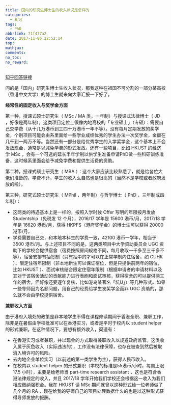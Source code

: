 ```yaml
---
title: 国内的研究生博士生的收入状况是怎样的
categories:
  - 札记
tags:
  - PhD
abbrlink: 71f477a2
date: 2017-11-06 22:52:14
top:
mathjax:
comments:
no_toc:
no_reward:
---
```

[知乎回答链接](https://www.zhihu.com/question/54633507/answer/256014267)

问的是「国内」研究生博士生收入状况，那我这种在祖国不可分割的一部分某高校（香港中文大学）的博士生就来向大家汇报一下好了。

**经常性的固定收入与奖学金方面**

第一种，授课式硕士研究生（ MSc / MA 类，一年制）与授课式法律博士（ JD ，好像是两年制），这类项目定位上很像内地高校的「专业硕士」（专硕）：需要自己交学费（从十几万港币到三四十万港币一年不等）。没有每月定期发放的奖学金，个别项目可能会由系里面给一些学业成绩优秀的学生办法一次奖学金，金额在几千到一两万不等。<!-- more -->当然还有一部分是给优秀学生的入学奖学金，这个基本上不会发放现金，通常是以减免学费的形式发放。还有一些项目，比如 HKUST 的经济学 MSc ，会有一个可选的延长半年学制以供学生准备申请PhD做一些科研训练准备，这时候系里面会给予减免学费和提供生活费的资助。

第二种，授课式硕士研究生（ MBA ）：这个大家应该比较熟悉了，就是给各位大佬们准备的，学费不菲，学生的收入么自然也是很高的（当然不是学校或者政府发放的啦）。

第三种，研究式硕士研究生（ MPhil ，两年制）与哲学博士（ PhD ，三年制或四年制）：

* 这两类的待遇基本上是一样的，按照入学时候 Offer 写明的年限按月发放 Studentship（免税发 12 个月），2016/17 学年是 15600 港币/月，2017/18 学年是 16620 港币/月，获得 HKPFS（港府奖学金）的博士生可以获得 20000 港币/月。
* 学费需要自己交，和本地本科生的学费一致，42100 港币一学年，相当于 3500 港币/月。与上述项目不同的是，这两类项目中大学资助委员会 UGC 资助下的学校会提供宿舍（宿费按照房间规格不同，每月收取一千多至三千多不等），宿舍安排有抽签制（只有抽中的才可以在正常学制内住宿舍，如 CUHK ）、限定住宿年限制（非本地新生可以保证宿位，但是只提供前两年的宿位，比如 HKUST ）、面试审核结合限定住宿年限制（根据申请者的申请材料以及其对于该宿舍活动的贡献能力进行表刷和面试审核，获得宿舍的可以提供两三年的宿舍，但好像还要逐年复核，比如港岛某著名「坑U」）等几种形式。如果一些导师因为名额问题，用自己的经费给学生发奖学金而非 UGC 资助的，那么就不会由学校提供宿舍。

**兼职收入方面**

由于港府入境处的政策是非本地学生不得在课程修读期间于香港全职、兼职工作，除非是在暑假由学校批准可以在香港实习，或者是平时于校内以 student helper 的形式兼职。在这种情况下，要想有额外收入，渠道有：

* 在香港实习或者兼职，并以现金的方式取得兼职收入以规避政府监管。这类收入属于灰色收入（实际违法的），工作没有法律保障，也存在被查到然后被取消入境许可的风险。
* 去内地企业单位实习（以前述的第一类学生为主），获得人民币收入。
* 在校内以 student helper 的形式兼职（本校的标准是55港币/小时，每周上限 17.5 小时），主要是给老师当 part-time research assistant ，这也是符合香港法律规定的收入，并且 2017/18 学年开始我们学校还会根据这一收入为我们相应缴纳强积金。我在 HKUST 读 MSc 期间就曾以这种形式给一位老师做了几个月的 RA ，现在给我的导师自己的项目处理数据什么的也是以这种形式获得导师发放的报酬。
